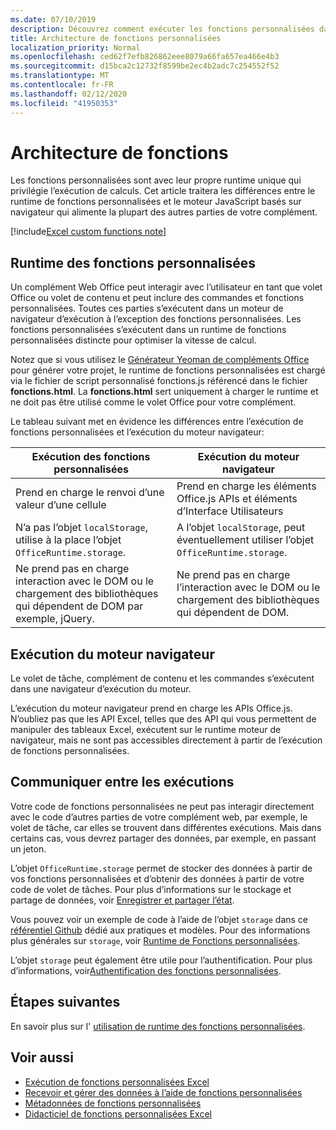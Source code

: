 ```yaml
---
ms.date: 07/10/2019
description: Découvrez comment exécuter les fonctions personnalisées dans Excel.
title: Architecture de fonctions personnalisées
localization_priority: Normal
ms.openlocfilehash: ced62f7efb826862eee8079a66fa657ea466e4b3
ms.sourcegitcommit: d15bca2c12732f8599be2ec4b2adc7c254552f52
ms.translationtype: MT
ms.contentlocale: fr-FR
ms.lasthandoff: 02/12/2020
ms.locfileid: "41950353"
---
```

# <a name="custom-functions-architecture"></a>Architecture de fonctions

 Les fonctions personnalisées sont avec leur propre runtime unique qui privilégie l’exécution de calculs. Cet article traitera les différences entre le runtime de fonctions personnalisées et le moteur JavaScript basés sur navigateur qui alimente la plupart des autres parties de votre complément.

[!include[Excel custom functions note](../includes/excel-custom-functions-note.md)]

## <a name="custom-functions-runtime"></a>Runtime des fonctions personnalisées

Un complément Web Office peut interagir avec l’utilisateur en tant que volet Office ou volet de contenu et peut inclure des commandes et fonctions personnalisées. Toutes ces parties s’exécutent dans un moteur de navigateur d’exécution à l’exception des fonctions personnalisées. Les fonctions personnalisées s’exécutent dans un runtime de fonctions personnalisées distincte pour optimiser la vitesse de calcul.

Notez que si vous utilisez le [Générateur Yeoman de compléments Office](https://www.npmjs.com/package/generator-office) pour générer votre projet, le runtime de fonctions personnalisées est chargé via le fichier de script personnalisé fonctions.js référencé dans le fichier **fonctions.html**. La **fonctions.html** sert uniquement à charger le runtime et ne doit pas être utilisé comme le volet Office pour votre complément.

Le tableau suivant met en évidence les différences entre l’exécution de fonctions personnalisées et l’exécution du moteur navigateur:

| Exécution des fonctions personnalisées  | Exécution du moteur navigateur    |
|------------------------------------------------------------------ |-------------------------------------------------------------------------------------------------------------- |
| Prend en charge le renvoi d’une valeur d’une cellule    | Prend en charge les éléments Office.js APIs et éléments d’Interface Utilisateurs   |
| N’a pas l’objet `localStorage`, utilise à la place l’objet `OfficeRuntime.storage`.     | A l’objet `localStorage`, peut éventuellement utiliser l’objet `OfficeRuntime.storage`.     |
| Ne prend pas en charge interaction avec le DOM ou le chargement des bibliothèques qui dépendent de DOM par exemple, jQuery.    | Ne prend pas en charge l’interaction avec le DOM ou le chargement des bibliothèques qui dépendent de DOM. |

## <a name="browser-engine-runtime"></a>Exécution du moteur navigateur

Le volet de tâche, complément de contenu et les commandes s’exécutent dans une navigateur d’exécution du moteur.

L’exécution du moteur navigateur prend en charge les APIs Office.js. N’oubliez pas que les API Excel, telles que des API qui vous permettent de manipuler des tableaux Excel, exécutent sur le runtime moteur de navigateur, mais ne sont pas accessibles directement à partir de l’exécution de fonctions personnalisées.

## <a name="communicate-between-runtimes"></a>Communiquer entre les exécutions

Votre code de fonctions personnalisées ne peut pas interagir directement avec le code d’autres parties de votre complément web, par exemple, le volet de tâche, car elles se trouvent dans différentes exécutions. Mais dans certains cas, vous devrez partager des données, par exemple, en passant un jeton.

L’objet `OfficeRuntime.storage` permet de stocker des données à partir de vos fonctions personnalisées et d’obtenir des données à partir de votre code de volet de tâches. Pour plus d’informations sur le stockage et partage de données, voir [Enregistrer et partager l’état](custom-functions-save-state.md).

Vous pouvez voir un exemple de code à l’aide de l’objet `storage` dans ce [référentiel Github](https://github.com/OfficeDev/PnP-OfficeAddins/tree/master/Excel-custom-functions/AsyncStorage) dédié aux pratiques et modèles.
Pour des informations plus générales sur `storage`, voir [Runtime de Fonctions personnalisées](./custom-functions-runtime.md).

L’objet `storage` peut également être utile pour l’authentification. Pour plus d’informations, voir[Authentification des fonctions personnalisées](custom-functions-authentication.md).

## <a name="next-steps"></a>Étapes suivantes
En savoir plus sur l' [utilisation de runtime des fonctions personnalisées](custom-functions-runtime.md).

## <a name="see-also"></a>Voir aussi

* [Exécution de fonctions personnalisées Excel](custom-functions-runtime.md)
* [Recevoir et gérer des données à l’aide de fonctions personnalisées](custom-functions-web-reqs.md)
* [Métadonnées de fonctions personnalisées](custom-functions-json.md)
* [Didacticiel de fonctions personnalisées Excel](../tutorials/excel-tutorial-create-custom-functions.md)
